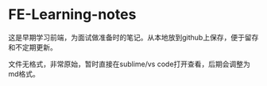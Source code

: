 # FE-Learning-notes
这是早期学习前端，为面试做准备时的笔记。从本地放到github上保存，便于留存和不定期更新。

文件无格式，非常原始，暂时直接在sublime/vs code打开查看，后期会调整为md格式。